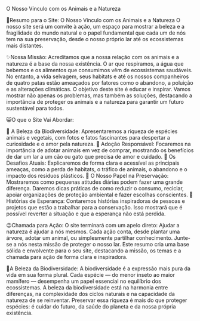O Nosso Vínculo com os Animais e a Natureza

🐶Resumo para o Site: O Nosso Vínculo com os Animais e a Natureza
O nosso site será um convite à ação, um espaço para mostrar a beleza e a fragilidade do mundo natural e o papel fundamental que cada um de nós tem na sua preservação, desde o nosso próprio lar até os ecossistemas mais distantes.

✨Nossa Missão:
Acreditamos que a nossa relação com os animais e a natureza é a base da nossa existência. O ar que respiramos, a água que bebemos e os alimentos que consumimos vêm de ecossistemas saudáveis. No entanto, a vida selvagem, seus habitats e até os nossos companheiros de quatro patas estão ameaçados por fatores como o abandono, a poluição e as alterações climáticas.
O objetivo deste site é educar e inspirar. Vamos mostrar não apenas os problemas, mas também as soluções, destacando a importância de proteger os animais e a natureza para garantir um futuro sustentável para todos.

😸O que o Site Vai Abordar:

 A Beleza da Biodiversidade: Apresentaremos a riqueza de espécies animais e vegetais, com fotos e fatos fascinantes para despertar a curiosidade e o amor pela natureza.
 Adoção Responsável: Focaremos na importância de adotar animais em vez de comprar, mostrando os benefícios de dar um lar a um cão ou gato que precisa de amor e cuidado.
 Os Desafios Atuais: Explicaremos de forma clara e acessível as principais ameaças, como a perda de habitats, o tráfico de animais, o abandono e o impacto dos resíduos plásticos.
 O Nosso Papel na Preservação: Mostraremos como pequenas atitudes diárias podem fazer uma grande diferença. Daremos dicas práticas de como reduzir o consumo, reciclar, apoiar organizações de proteção ambiental e fazer escolhas conscientes.
 Histórias de Esperança: Contaremos histórias inspiradoras de pessoas e projetos que estão a trabalhar para a conservação. Isso mostrará que é possível reverter a situação e que a esperança não está perdida.

😉Chamada para Ação:
O site terminará com um apelo direto: Ajudar a natureza é ajudar a nós mesmos. Cada ação conta, desde plantar uma árvore, adotar um animal, ou simplesmente partilhar conhecimento. Junte-se a nós nesta missão de proteger o nosso lar.
Este resumo cria uma base sólida e envolvente para o seu site, destacando a missão, os temas e a chamada para ação de forma clara e inspiradora.

🌱A Beleza da Biodiversidade: A biodiversidade é a expressão mais pura da vida em sua forma plural.
Cada espécie — do menor inseto ao maior mamífero — desempenha um papel essencial no equilíbrio dos ecossistemas.
A beleza da biodiversidade está na harmonia entre diferenças, na complexidade dos ciclos naturais e na capacidade da natureza de se reinventar.
Preservar essa riqueza é mais do que proteger espécies: é cuidar do futuro, da saúde do planeta e da nossa própria existência.
